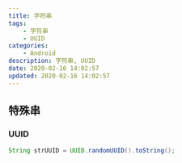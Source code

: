```yaml
---
title: 字符串
tags: 
    - 字符串
    - UUID
categories: 
    - Android
description: 字符串, UUID
date: 2020-02-16 14:02:57
updated: 2020-02-16 14:02:57
---
```


## 特殊串

### UUID

```java
String strUUID = UUID.randomUUID().toString();
```
